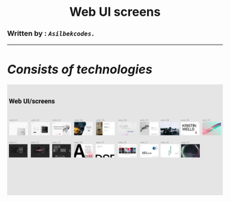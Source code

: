 <h1 align="center">Web UI screens</h1>

### Written by : ___`Asilbekcodes.`___

---

# ___Consists of technologies___

<img src="./imges/readme-img/web-skren.png">